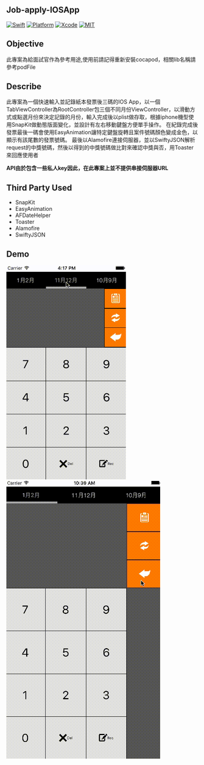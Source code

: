 ## Job-apply-IOSApp

[![Swift](https://img.shields.io/badge/Swift-3.0-orange.svg)](https://swift.org)
[![Platform](https://img.shields.io/badge/Platform-iOS-lightgrey.svg)](https://github.com/omaralbeik/swifterSwift)
[![Xcode](https://img.shields.io/badge/Xcode-8.0-blue.svg)](https://developer.apple.com/xcode)
[![MIT](https://img.shields.io/badge/License-MIT-red.svg)](https://opensource.org/licenses/MIT)
## Objective
此專案為給面試官作為參考用途,使用前請記得重新安裝cocapod，相關lib名稱請參考podFile

## Describe
此專案為一個快速輸入並記錄紙本發票後三碼的IOS App，以一個TabViewController為RootController包三個不同月份ViewController，以滑動方式或點選月份來決定記錄的月份，輸入完成後以plist做存取，根據iphone機型使用SnapKit做動態版面變化，並設計有左右移動鍵盤方便單手操作。
    在紀錄完成後發票最後一碼會使用EasyAnimation讓特定鍵盤旋轉且案件號碼顏色變成金色，以顯示有該尾數的發票號碼。
    最後以Alamofire連接伺服器，並以SwiftyJSON解析request的中獎號碼，然後以得到的中獎號碼做比對來確認中獎與否，用Toaster來回應使用者


**API由於包含一些私人key因此，在此專案上並不提供串接伺服器URL**

## Third Party Used
 - SnapKit
 - EasyAnimation
 - AFDateHelper
 - Toaster
 - Alamofire
 - SwiftyJSON


## Demo
![](DemoGif/iphone5.gif)
![](DemoGif/iphone6.gif)
